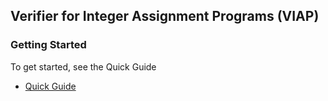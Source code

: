 ## Verifier for Integer Assignment Programs (VIAP)<h3> Getting Started

To get started, see the Quick Guide


* [Quick Guide](https://github.com/VerifierIntegerAssignment/VIAP-0.2/blob/master/quick_guide.pdf)

